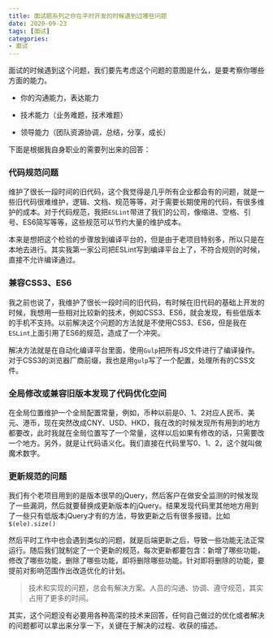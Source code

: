 ```yaml
---
title: 面试题系列之你在平时开发的时候遇到过哪些问题
date: 2020-09-23
tags: [面试]
categories: 
- 面试
---
```


面试的时候遇到这个问题，我们要先考虑这个问题的意图是什么，是要考察你哪些方面的能力。

 - 你的沟通能力，表达能力

 - 技术能力（业务难题，技术难题）

 - 领导能力（团队资源协调，总结，分享，成长）

下面是根据我自身职业的需要列出来的回答：

### 代码规范问题

维护了很长一段时间的旧代码，这个我觉得是几乎所有企业都会有的问题，就是一些旧代码很难维护，逻辑、文档、规范等等，对于需要长期使用的代码，有很多维护的成本。对于代码规范，我把`ESLint`带进了我们的公司，像缩进、空格、引号、ES6简写等等，这些规范可以节约大量的维护成本。

本来是想把这个检验的步骤放到编译平台的，但是由于老项目特别多，所以只是在本地去进行。其实我第一家公司把ESLint写到编译平台上了，不符合规则的时候，直接不允许编译通过。

### 兼容CSS3、ES6

我之前也说了，我维护了很长一段时间的旧代码，有时候在旧代码的基础上开发的时候，我想用一些相对比较新的技术，例如CSS3、ES6，就会发现，有些低版本的手机不支持。以前解决这个问题的方法就是不使用CSS3、ES6，但是我在`ESLint`上面引用了ES6的规范，造成了一个冲突。

解决方法就是在自动化编译平台里面，使用`Gulp`把所有JS文件进行了编译操作。对于CSS3的浏览器厂商前缀，我也是用`gulp`写了一个配置，处理所有的CSS文件。

### 全局修改或兼容旧版本发现了代码优化空间

在全局位置维护一个全局配置常量，例如，币种以前是0、1、2对应人民币、美元、港币，现在突然改成CNY、USD、HKD，我在改的时候发现所有用到的地方都要改，此时我就在全局位置写了一个常量，这样以后如果有修改的话，只需要改一个地方。另外，就是让代码语义化。我们直接在代码里写0、1、2，这个就叫做魔术数字。

### 更新规范的问题

我们有个老项目用到的是版本很早的jQuery，然后客户在做安全监测的时候发现了一些漏洞，然后就要替换成更新版本的jQuery。结果发现代码里其他地方用到了一些只有低版本jQuery才有的方法，导致更新之后有很多报错。比如`$(ele).size()`

然后平时工作中也会遇到类似的问题，就是后端更新之后，导致一些功能无法正常运行。随后我们就制定了一个更新的规范，每次更新都要包含：新增了哪些功能，修改了哪些功能，删除了哪些功能，即将删除哪些功能。针对即将删除的功能，要提前对影响范围作出改造优化的计划。

> 技术和实现的问题，总会有解决方案。人员的沟通、协调、遵守规范，其实占用了更多的时间。

其实，这个问题没有必要用各种高深的技术来回答，任何自己做过的优化或者解决的问题都可以拿出来分享一下，关键在于解决的过程、收获的描述。
